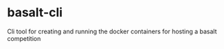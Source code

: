 # basalt-cli

Cli tool for creating and running the docker containers for hosting a basalt
competition
